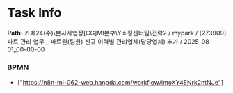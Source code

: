 # Task Info

**Path:** 카페24(주)\본사사업장\[CG]MI본부\Y쇼핑센터팀\전략2 / mypark / [273909] 파트 관리 업무 _ 파트원(팀원) 신규 이력별 관리업체(담당업체) 추가 / 2025-08-01_00-00-00

### BPMN
- ["https://n8n-mi-062-web.hanpda.com/workflow/imoXY4ENrk2ntNJe"]

